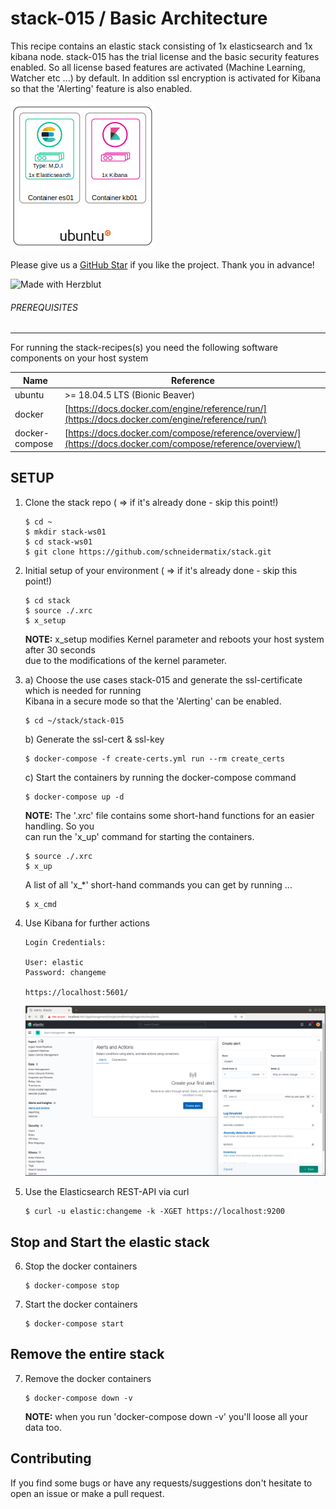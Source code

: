 # stack-015 / Basic Architecture

This recipe contains an elastic stack consisting of 1x elasticsearch and 1x kibana node. stack-015 has the trial license 
and the basic security features enabled. So all license based features are activated (Machine Learning, Watcher etc ...) by
default. In addition ssl encryption is activated for Kibana so that the 'Alerting' feature is also enabled.

![Elastic Stack Basic Architecture](../resources/assets/images/BasicArchitecture-01.png)

Please give us a [GitHub Star](https://github.com/schneidermatix/elastic-stax/stargazers)
if you like the project. Thank you in advance!

![Made with Herzblut](../resources/assets/images/MadeWithHerzblut01.png) <br>

###### PREREQUISITES
---
For running the stack-recipes(s) you need the following software components on your host system

Name           | Reference    
-------------- | --------------- 
ubuntu         | >= 18.04.5 LTS (Bionic Beaver)
docker         | [https://docs.docker.com/engine/reference/run/](https://docs.docker.com/engine/reference/run/)
docker-compose | [https://docs.docker.com/compose/reference/overview/](https://docs.docker.com/compose/reference/overview/)

SETUP
---

01. Clone the stack repo ( => if it's already done - skip this point!)

        $ cd ~
        $ mkdir stack-ws01
        $ cd stack-ws01
        $ git clone https://github.com/schneidermatix/stack.git

02. Initial setup of your environment ( => if it's already done - skip this point!)

        $ cd stack
        $ source ./.xrc
        $ x_setup

    **NOTE:** x_setup modifies Kernel parameter and reboots your host system after 30 seconds\
    due to the modifications of the kernel parameter.

03. a) Choose the use cases stack-015 and generate the ssl-certificate which is needed for running\
   Kibana in a secure mode so that the 'Alerting' can be enabled.

        $ cd ~/stack/stack-015
 
    b) Generate the ssl-cert & ssl-key 

        $ docker-compose -f create-certs.yml run --rm create_certs

    c) Start the containers by running the docker-compose command

        $ docker-compose up -d 

    **NOTE:** The '.xrc' file contains some short-hand functions for an easier handling. So you\
    can run the 'x_up' command for starting the containers.

        $ source ./.xrc
        $ x_up

    A list of all 'x_*' short-hand commands you can get by running ...

        $ x_cmd

04. Use Kibana for further actions

        Login Credentials:

        User: elastic
        Password: changeme

        https://localhost:5601/

    ![Kibana Login](../resources/assets/images/stack-015_pict-01.png)

05. Use the Elasticsearch REST-API via curl

        $ curl -u elastic:changeme -k -XGET https://localhost:9200

Stop and Start the elastic stack
---

06. Stop the docker containers

        $ docker-compose stop

07. Start the docker containers

        $ docker-compose start 

Remove the entire stack
---

07. Remove the docker containers

        $ docker-compose down -v

    **NOTE:** when you run 'docker-compose down -v' you'll loose all your data too.

Contributing
---
If you find some bugs or have any requests/suggestions don't hesitate to open an issue or make a pull request.
